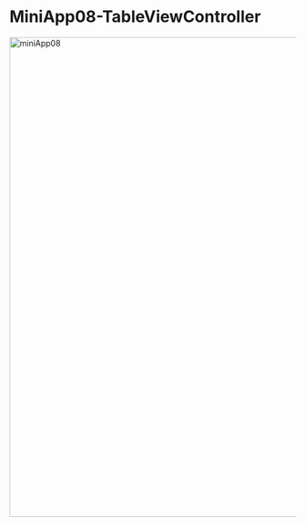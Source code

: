# MiniApp08-TableViewController

<img width="842" alt="miniApp08" src="https://user-images.githubusercontent.com/82198916/154802710-29d7856f-4280-4273-b267-e0506a245dc0.png">
